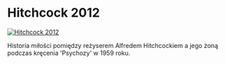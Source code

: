 Hitchcock 2012 
=============
[![Hitchcock 2012 ](http://vidos.pl/images/player.gif)](http://vidos.pl/hitchcock-2012)

 Historia miłości pomiędzy reżyserem Alfredem Hitchcockiem a jego żoną podczas kręcenia 'Psychozy' w 1959 roku.
